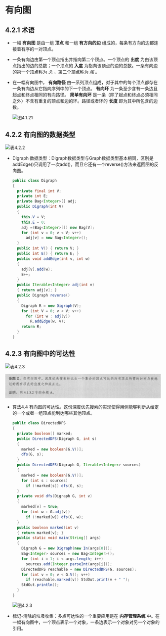 # 有向图

## 4.2.1 术语

- 一幅 **有向图** 是由一组 **顶点** 和一组 **有方向的边** 组成的，每条有方向的边都连接着有序的一对顶点。
- 一条有向边由第一个顶点指出并指向第二个顶点。一个顶点的 **出度** 为由该顶点指出的边的总数；一个顶点的 **入度** 为指向该顶点的边的总数。一条有向边的第一个顶点称为 *头* ，第二个顶点称为 *尾* 。
- 在一幅有向图中， **有向路径** 由一系列顶点组成，对于其中的每个顶点都存在一条有向边从它指向序列中的下一个顶点。 **有向环** 为一条至少含有一条边且起点和终点相同的有向路径。 **简单有向环** 是一条（除了起点和终点必须相同之外）不含有重复的顶点和边的环。路径或者环的 **长度** 即为其中所包含的边数。

  ![图4.1.21](/assets/图4.1.21_a75t5vhlp.png)

## 4.2.2 有向图的数据类型

![表4.2.2](/assets/表4.2.2.png)

- Digraph 数据类型：Digraph数据类型与Graph数据类型基本相同，区别是addEdge()只调用了一次add()，而且它还有一个reverse()方法来返回图的反向图。

  ```java
  public class Digraph
  {
    private final int V;
    private int E;
    private Bag<Integer>[] adj;
    public Digraph(int V)
    {
      this.V = V;
      this.E = 0;
      adj =(Bag<Integer>[]) new Bag[V];
      for (int v = 0; v < V; v++)
        adj[v] = new Bag<Integer>();
    }
    public int V() { return V; }
    public int E() { return E; }
    public void addEdge(int v, int w)
    {
      adj[v].add(w);
      E++;
    }
    public Iterable<Integer> adj(int v)
    { return adj[v]; }
    public Digraph reverse()
    {
      Digraph R = new Digraph(V);
      for (int V = 0; v < V; v++)
        for (int w : adj(v))
          R.addEdge(w, v);
      return R;
    }
  }
  ```

## 4.2.3 有向图中的可达性

![表4.2.3](/assets/表4.2.3.png)

![命题4d](/assets/命题4d.png)

- 算法4.4 有向图的可达性。这份深度优先搜索的实现使得用例能够判断从给定的一个或者一组顶点能到达哪些其他顶点。

  ```java
  public class DirectedDFS
  {
    private boolean[] marked;
    public DirectedDFS(Digraph G, int s)
    {
      marked = new boolean[G.V()];
      dfs(G, s);
    }
    public DirectedDFS(Digraph G, Iterable<Integer> sources)
    {
      marked = new boolean[G.V()];
      for (int s : sources)
        if (!marked[s]) dfs(G, s);
    }
    private void dfs(Digraph G, int v)
    {
      marked[v] = true;
      for (int w : G.adj(v))
        if (!marked[w]) dfs(G, w);
    }
    public boolean marked(int v)
    { return marked[v]; }
    public static void main(String[] args)
    {
      Digraph G = new Digraph(new In(args[0]));
      Bag<Integer> sources = new Bag<Integer>();
      for (int i = 1; i < args.length; i++)
        sources.add(Integer.parseInt(args[i]));
      DirectedDFS reachable = new DirectedDFS(G, sources);
      for (int v = 0; v < G.V(); v++)
        if (reachable.marked(v)) StdOut.print(v + " ");
      StdOut.println();
    }
  }
  ```

  ![图4.2.3](/assets/图4.2.3.png)

- 标记-清除的垃圾收集：多点可达性的一个重要应用是在 **内存管理系统** 中。在一幅有向图中，一个顶点表示一个对象，一条边表示一个对象对另一个对象的引用。
